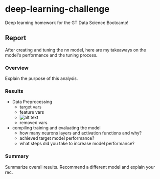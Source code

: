 # deep-learning-challenge
Deep learning homework for the GT Data Science Bootcamp!

## Report
After creating and tuning the nn model, here are my takeaways on the model's performance and the tuning process. 
### Overview
Explain the purpose of this analysis. 
### Results
* Data Preprocessing
  * target vars
  * feature vars
  * ![alt text](Isolated.png "Title")
  * removed vars
* compiling training and evaluating the model
  * how many neurons layers and activation functions and why?
  * achieved target model performance?
  * what steps did you take to increase model performance?
### Summary
Summarize overall results. Recommend a different model and explain your rec. 
